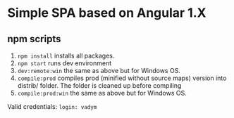 # Simple SPA based on Angular 1.X

## npm scripts

1. ```npm install``` installs all packages.
2. ```npm start``` runs dev environment
5. ```dev:remote:win``` the same as above but for Windows OS.
7. ```compile:prod``` compiles prod (minified without source maps) version into distrib/ folder. The folder is cleaned up before compiling
8. ```compile:prod:win``` the same as above but for Windows OS.


Valid credentials:
 ```login: vadym```
```password: chepiga
```